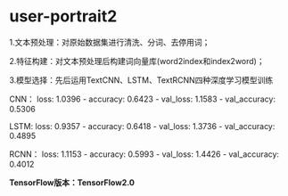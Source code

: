 # user-portrait2

1.文本预处理：对原始数据集进行清洗、分词、去停用词；

2.特征构建：对文本预处理后构建词向量库(word2index和index2word)；

3.模型选择：先后运用TextCNN、LSTM、TextRCNN四种深度学习模型训练

CNN：
loss: 1.0396 - accuracy: 0.6423 - val_loss: 1.1583 - val_accuracy: 0.5306

LSTM:
loss: 0.9357 - accuracy: 0.6418 - val_loss: 1.3736 - val_accuracy: 0.4895

RCNN：
loss: 1.1153 - accuracy: 0.5993 - val_loss: 1.4426 - val_accuracy: 0.4012


**TensorFlow版本：TensorFlow2.0**

